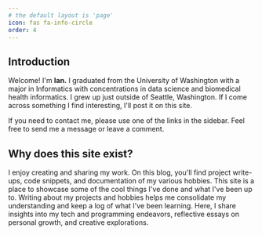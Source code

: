 ```yaml
---
# the default layout is 'page'
icon: fas fa-info-circle
order: 4
---
```


## Introduction
Welcome! I'm **Ian.** I graduated from the University of Washington with a major in Informatics with concentrations in data science and biomedical health informatics. I grew up just outside of Seattle, Washington. If I come across something I find interesting, I'll post it on this site.

If you need to contact me, please use one of the links in the sidebar. Feel free to send me a message or leave a comment.

## Why does this site exist?
I enjoy creating and sharing my work. On this blog, you'll find project write-ups, code snippets, and documentation of my various hobbies. This site is a place to showcase some of the cool things I've done and what I've been up to. Writing about my projects and hobbies helps me consolidate my understanding and keep a log of what I've been learning. Here, I share insights into my tech and programming endeavors, reflective essays on personal growth, and creative explorations.

